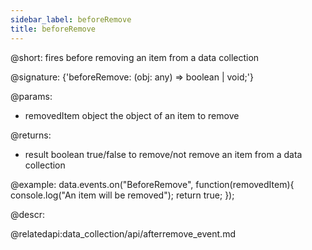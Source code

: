 ```yaml
---
sidebar_label: beforeRemove
title: beforeRemove
---          
```


@short: fires before removing an item from a data collection

@signature: {'beforeRemove: (obj: any) => boolean | void;'}
	
@params:
- removedItem		object			the object of an item to remove

@returns:
- result		boolean		true/false to remove/not remove an item from a data collection

@example:
data.events.on("BeforeRemove", function(removedItem){
	console.log("An item will be removed");
    return true;
});


@descr:

@relatedapi:data_collection/api/afterremove_event.md
